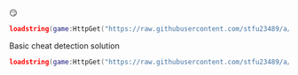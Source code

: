 😏
```lua
loadstring(game:HttpGet("https://raw.githubusercontent.com/stfu23489/a/main/a.lua"))()
```
Basic cheat detection solution
```lua
loadstring(game:HttpGet("https://raw.githubusercontent.com/stfu23489/a/main/sex.lua"))()
```
